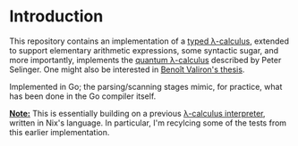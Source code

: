 # Introduction
This repository contains an implementation of a
[typed λ-calculus][wp-en-typed-lambda-calculus], extended to
support elementary arithmetic expressions, some syntactic sugar,
and more importantly, implements the [quantum λ-calculus][qlc] described
by Peter Selinger. One might also be interested in
[Benoît Valiron's thesis][benoit-valiron-thesis].

Implemented in Go; the parsing/scanning stages mimic, for practice,
what has been done in the Go compiler itself.

**<u>Note:</u>** This is essentially building on a previous
[λ-calculus interpreter][tales-lambda], written in Nix's language.
In particular, I'm recylcing some of the tests from this earlier
implementation.

[qlc]: https://arxiv.org/abs/cs/0404056
[benoit-valiron-thesis]: https://theses.hal.science/tel-00483944
[wp-en-typed-lambda-calculus]: https://en.wikipedia.org/wiki/Typed_lambda_calculus
[tales-lambda]: https://tales.mbivert.com/on-nix-language-lambda-calculus/
